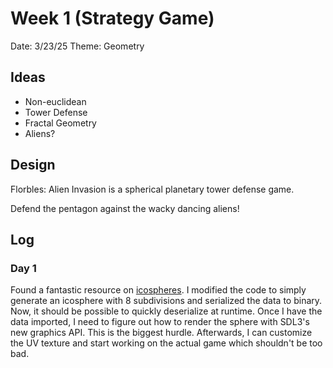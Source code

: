 # Week 1 (Strategy Game)
Date: 3/23/25
Theme: Geometry

## Ideas
- Non-euclidean
- Tower Defense
- Fractal Geometry
- Aliens?

## Design
Florbles: Alien Invasion is a spherical planetary tower defense game.

Defend the pentagon against the wacky dancing aliens!


## Log
### Day 1
Found a fantastic resource on [icospheres](https://www.songho.ca/opengl/gl_sphere.html). I modified the code to simply generate an icosphere with 8 subdivisions and serialized the data to binary. Now, it should be possible to quickly deserialize at runtime. Once I have the data imported, I need to figure out how to render the sphere with SDL3's new graphics API. This is the biggest hurdle. Afterwards, I can customize the UV texture and start working on the actual game which shouldn't be too bad.
